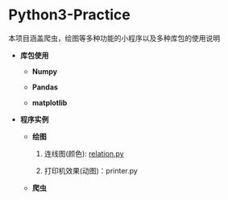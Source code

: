 # Python3-Practice
本项目涵盖爬虫，绘图等多种功能的小程序以及多种库包的使用说明

*  **库包使用**

    + **Numpy**
    
    + **Pandas**
    
    + **matplotlib**
    


*  **程序实例**

    + **绘图**
    
       1. 连线图(颜色): [relation.py](https://github.com/Anfany/Python3-Practice/blob/master/relation.py)
    
       2. 打印机效果(动图)：printer.py
    
    
    
    + **爬虫**
    

